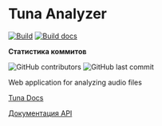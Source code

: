 # Tuna Analyzer

[![Build](https://github.com/ArsenChick/tuna-analyzer/actions/workflows/build-and-test.yml/badge.svg)](https://github.com/ArsenChick/tuna-analyzer/actions/workflows/build-and-test.yml)
[![Build docs](https://github.com/ArsenChick/tuna-analyzer/actions/workflows/build-docs.yml/badge.svg)](https://github.com/ArsenChick/tuna-analyzer/actions/workflows/build-docs.yml)

**Статистика коммитов**

![GitHub contributors](https://img.shields.io/github/contributors/ArsenChick/tuna-analyzer) ![GitHub last commit](https://img.shields.io/github/last-commit/ArsenChick/tuna-analyzer)

Web application for analyzing audio files

[Tuna Docs](https://arsenchick.github.io/tuna-analyzer/)

[Документация API](./API.md)
